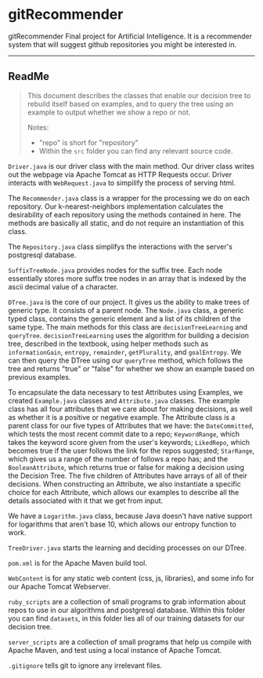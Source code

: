gitRecommender
==============
gitRecommender Final project for Artificial Intelligence. It is a recommender system that will suggest github repositories you might be interested in.

-------------

ReadMe
-----------
>This document describes the classes that enable our decision tree to rebuild itself based on examples, and to query the tree using an example to output whether we show a repo or not.
>
> Notes: 
>   * "repo" is short for "repository"
>   * Within the `src` folder you can find any relevant source code.

`Driver.java` is our driver class with the main method. Our driver class writes out the webpage via Apache Tomcat as HTTP Requests occur. Driver interacts with `WebRequest.java` to simpilify the process of serving html.

The `Recommender.java` class is a wrapper for the processing we do on each repository. Our k-nearest-neighbors implementation calculates the desirability of each repository using the methods contained in here. The methods are basically all static, and do not require an instantiation of this class.

The `Repository.java` class simplifys the interactions with the server's postgresql database.

`SuffixTreeNode.java` provides nodes for the suffix tree. Each node essentially stores more suffix tree  nodes in an array that is indexed by the ascii decimal value of a character.

`DTree.java` is the core of our project. It gives us the ability to make trees of generic type. It consists of a parent node. The `Node.java` class, a generic typed class, contains the generic element and a list of its children of the same type.
The main methods for this class are `decisionTreeLearning` and `queryTree`. `decisionTreeLearning` uses the algorithm for building a decision tree, described in the textbook, using helper methods such as `informationGain`, `entropy`, `remainder`, `getPlurality`, and `goalEntropy`. We can then query the DTree using our `queryTree` method, which follows the tree and returns "true" or "false" for whether we show an example based on previous examples.

To encapsulate the data necessary to test Attributes using Examples, we created `Example.java` classes and `Attribute.java` classes. The example class has all four attributes that we care about for making decisions, as well as whether it is a positive or negative example. The Attribute class is a parent class for our five types of Attributes that we have: the `DateCommitted`, which tests the most recent commit date to a repo; `KeywordRange`, which takes the keyword score given from the user's keywords; `LikedRepo`, which becomes true if the user follows the link for the repos suggested; `StarRange`, which gives us a range of the number of follows a repo has; and the `BooleanAttribute`, which returns true or false for making a decision using the Decision Tree.
The five children of Attributes have arrays of all of their decisions. When constructing an Attribute, we also instantiate a specific choice for each Attribute, which allows our examples to describe all the details associated with it that we get from input.

We have a `Logarithm.java` class, because Java doesn't have native support for logarithms that aren't base 10, which allows our entropy function to work.

`TreeDriver.java` starts the learning and deciding processes on our DTree.

`pom.xml` is for the Apache Maven build tool.

`WebContent` is for any static web content (css, js, libraries), and some info for our Apache Tomcat Webserver.

`ruby_scripts` are a collection of small programs to grab information about repos to use in our algorithms and postgresql database. Within this folder you can find `datasets`, in this folder lies all of our training datasets for our decision tree.

`server_scripts` are a collection of small programs that help us compile with Apache Maven, and test using a local instance of Apache Tomcat.

`.gitignore` tells git to ignore any irrelevant files.